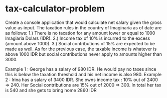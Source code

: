 # tax-calculator-problem
Create a console application that would calculate net salary given the gross value as input. The taxation
rules in the country of Imaginaria as of date are as follows:
1.) There is no taxation for any amount lower or equal to 1000 Imagiaria Dolars (IDR).
2.) Income tax of 10% is incurred to the excess (amount above 1000).
3.) Social contributions of 15% are expected to be made as well. As for the previous case, the
taxable income is whatever is above 1000 IDR but social contributions never apply to amounts
higher than 3000.

Example 1 : George has a salary of 980 IDR. He would pay no taxes since this is below the taxation
threshold and his net income is also 980.
Example 2 : Irina has a salary of 3400 IDR. She owns income tax : 10% out of 2400 =&gt; 240. Her Social
contributions are 15% out of 2000 =&gt; 300. In total her tax is 540 and she gets to bring home 2860 IDR
